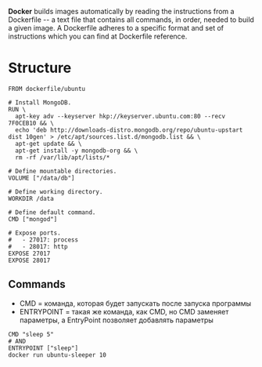 **Docker** builds images automatically by reading the instructions from a Dockerfile -- a text file that contains all commands, in order, needed to build a given image. A Dockerfile adheres to a specific format and set of instructions which you can find at Dockerfile reference.

# Structure 

```
FROM dockerfile/ubuntu

# Install MongoDB.
RUN \
  apt-key adv --keyserver hkp://keyserver.ubuntu.com:80 --recv 7F0CEB10 && \
  echo 'deb http://downloads-distro.mongodb.org/repo/ubuntu-upstart dist 10gen' > /etc/apt/sources.list.d/mongodb.list && \
  apt-get update && \
  apt-get install -y mongodb-org && \
  rm -rf /var/lib/apt/lists/*

# Define mountable directories.
VOLUME ["/data/db"]

# Define working directory.
WORKDIR /data

# Define default command.
CMD ["mongod"]

# Expose ports.
#   - 27017: process
#   - 28017: http
EXPOSE 27017
EXPOSE 28017
```

## Commands 

- CMD = команда, которая будет запускать после запуска программы
- ENTRYPOINT = такая же команда, как CMD, но CMD заменяет параметры, а EntryPoint позволяет добавлять параметры

```
CMD "sleep 5"
# AND 
ENTRYPOINT ["sleep"]
docker run ubuntu-sleeper 10

